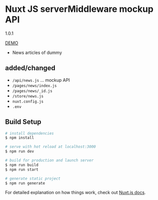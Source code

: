 # Nuxt JS serverMiddleware mockup API

1.0.1

[DEMO](https://nuxtjs-servermiddleware-api.vercel.app/)

- News articles of dummy

## added/changed

- `/api/news.js` ... mockup API
- `/pages/news/index.js`
- `/pages/news/_id.js`
- `/store/news.js`
- `nuxt.config.js`
- `.env`

## Build Setup

```bash
# install dependencies
$ npm install

# serve with hot reload at localhost:3000
$ npm run dev

# build for production and launch server
$ npm run build
$ npm run start

# generate static project
$ npm run generate
```

For detailed explanation on how things work, check out [Nuxt.js docs](https://nuxtjs.org).
